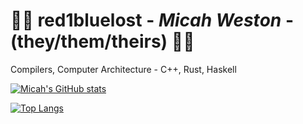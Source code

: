 # :transgender_flag: red1bluelost - _Micah Weston_ - (they/them/theirs) :rainbow_flag: 

Compilers, Computer Architecture - C++, Rust, Haskell

[![Micah's GitHub stats](https://github-readme-stats.vercel.app/api?username=red1bluelost&include_all_commits=true&show_icons=true&count_private=true&theme=darcula)](https://github.com/red1bluelost)

[![Top Langs](https://github-readme-stats.vercel.app/api/top-langs/?username=red1bluelost&include_all_commits=true&show_icons=true&count_private=true&theme=darcula&layout=compact&langs_count=10)](https://github.com/red1bluelost)
